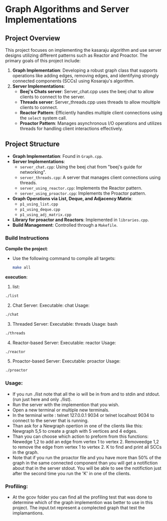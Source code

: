 # Graph Algorithms and Server Implementations

## Project Overview

This project focuses on implementing the kasaraju algorithm and use server designs utilizing different patterns such as Reactor and Proactor. The primary goals of this project include:

1. **Graph Implementation**: Developing a robust graph class that supports operations like adding edges, removing edges, and identifying strongly connected components (SCCs) using Kosaraju's algorithm.
2. **Server Implementations**:
   - **Beej's Chats server**: Server_chat.cpp uses the beej chat to allow clients to connect to the server.
   - **Threads server**: Server_threads.cpp uses threads to allow moultiple clients to connect.  
   - **Reactor Pattern**: Efficiently handles multiple client connections using the `select` system call.
   - **Proactor Pattern**: Manages asynchronous I/O operations and utilizes threads for handling client interactions effectively.

## Project Structure

- **Graph Implementation**: Found in `Graph.cpp`.
- **Server Implementations**:
  - `server_chat.cpp`: Using the beej chat from "beej's guide for networking".
  - `server_threads.cpp`: A server that manages client connections using threads.
  - `server_using_reactor.cpp`: Implements the Reactor pattern.
  - `server_using_proactor.cpp`: Implements the Proactor pattern.
- **Graph Operations via List, Deque, and Adjacency Matrix**:
  - `p1_using_list.cpp`
  - `p1_using_deque.cpp`
  - `p1_using_adj_matrix.cpp`
- **Library for proactor and Reactors**: Implemented in `libraries.cpp`.
- **Build Management**: Controlled through a `Makefile`.

### Build Instructions

**Compile the project**:
- Use the following command to compile all targets:
   ```bash
   make all
   ```

**execution**:

1. list:
```bash
./list
```

2. Chat Server:
Executable: chat
Usage:
```bash
./chat
```

3. Threaded Server:
Executable: threads
Usage:
bash
```bash
./threads
```

4. Reactor-based Server:
Executable: reactor
Usage:
```bash
./reactor
```

5. Proactor-based Server:
Executable: proactor
Usage:
```bash
./proactor
```
### Usage:
- If you run ./list note that all the io will be in from and to stdin and stdout.(run just here and only ./list).
- Run the server with the implemention that you wish.
- Open a new terminal or multiple new terminals.
- In the terminal write : telnet 127.0.0.1 9034 or telnet localhost 9034 to connect to the server that is running.
- Than ask for a Newgraph opertion in one of the clients like this:
    Newgraph 5,5 to create a graph with 5 vertices and 4 edges.
- Than you can choose which action to preform from this functions:
    Newedge 1,2 to add an edge from vertex 1 to vertex 2.
    Removeedge 1,2 to remove the edge from vertex 1 to vertex 2.
    K to find and print all SCCs in the graph.
- Note that if you run the proactor file and you have more than 50% of the graph in the same connected component than you will get a notifiction about that in the server stdout. You will be able to see the notifiction just after the second time you run the 'K' in one of the clients.

### Profiling:
- At the gcov folder you can find all the profiling test that was done to determine which of the graph implemention was better to use in this project. The input.txt represent a complected graph that test the implamantions.
